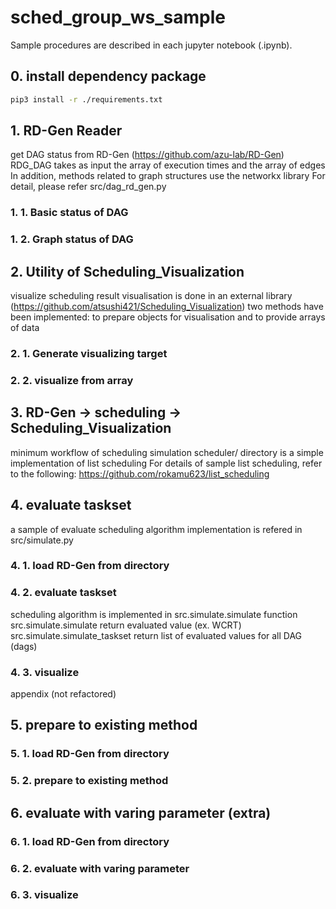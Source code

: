 # sched_group_ws_sample
Sample procedures are described in each jupyter notebook (.ipynb).

## 0. install dependency package
```bash
pip3 install -r ./requirements.txt
```

## 1. RD-Gen Reader
get DAG status from RD-Gen (https://github.com/azu-lab/RD-Gen)
RDG_DAG takes as input the array of execution times and the array of edges
In addition, methods related to graph structures use the networkx library
For detail, please refer src/dag_rd_gen.py
### 1. 1. Basic status of DAG
### 1. 2. Graph status of DAG

## 2. Utility of Scheduling_Visualization
visualize scheduling result
visualisation is done in an external library (https://github.com/atsushi421/Scheduling_Visualization)
two methods have been implemented: to prepare objects for visualisation and to provide arrays of data
### 2. 1. Generate visualizing target
### 2. 2. visualize from array

## 3. RD-Gen -> scheduling -> Scheduling_Visualization
minimum workflow of scheduling simulation
scheduler/ directory is a simple implementation of list scheduling
For details of sample list scheduling, refer to the following:
https://github.com/rokamu623/list_scheduling

## 4. evaluate taskset
a sample of evaluate scheduling algorithm
implementation is refered in src/simulate.py
### 4. 1. load RD-Gen from directory
### 4. 2. evaluate taskset
scheduling algorithm is implemented in src.simulate.simulate function
src.simulate.simulate return evaluated value (ex. WCRT)
src.simulate.simulate_taskset return list of evaluated values for all DAG (dags)
### 4. 3. visualize

appendix (not refactored)

## 5. prepare to existing method
### 5. 1. load RD-Gen from directory
### 5. 2. prepare to existing method
## 6. evaluate with varing parameter (extra)
### 6. 1. load RD-Gen from directory
### 6. 2. evaluate with varing parameter
### 6. 3. visualize
